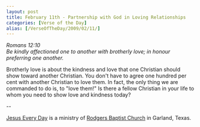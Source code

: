 ```yaml
---
layout: post
title: February 11th - Partnership with God in Loving Relationships
categories: [Verse of the Day]
alias: [/VerseOfTheDay/2009/02/11/]
---
```


_Romans 12:10  
Be kindly affectioned one to another with brotherly love; in honour
preferring one another._

Brotherly love is about the kindness and love that one Christian
should show toward another Christian. You don't have to agree one
hundred per cent with another Christian to love them. In fact, the
only thing we are commanded to do is, to "love them!" Is there a
fellow Christian in your life to whom you need to show love and
kindness today?

 --

<a href=http://jesuseveryday.net>Jesus Every Day</a> is a ministry of <a href=http://rodgersbaptist.net>Rodgers Baptist Church</a> in Garland, Texas.
